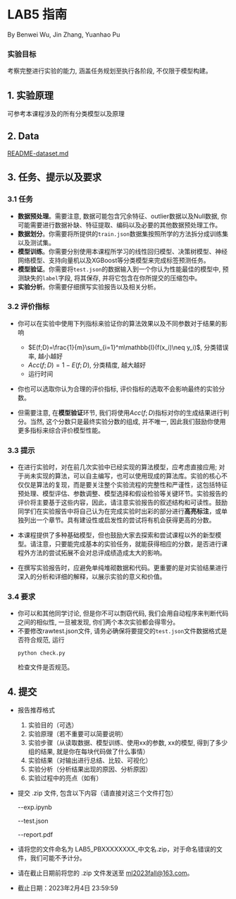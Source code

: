 # LAB5 指南

By Benwei Wu, Jin Zhang, Yuanhao Pu

### 实验目标

考察完整进行实验的能力, 涵盖任务规划至执行各阶段, 不仅限于模型构建。


## 1. 实验原理

可参考本课程涉及的所有分类模型以及原理

## 2. Data

[README-dataset.md](README-dataset.md)

## 3. 任务、提示以及要求

### 3.1 任务

- **数据预处理**。需要注意, 数据可能包含冗余特征、outlier数据以及Null数据, 你可能需要进行数据补缺、特征提取、编码以及必要的其他数据预处理工作。
- **数据划分**。你需要将所提供的`train.json`数据集按照所学的方法拆分成训练集以及测试集。
- **模型训练**。你需要分别使用本课程所学习的线性回归模型、决策树模型、神经网络模型、支持向量机以及XGBoost等分类模型来完成标签预测任务。
- **模型验证**。你需要将`test.json`的数据输入到一个你认为性能最佳的模型中, 预测缺失的`label`字段, 将其保存, 并将它包含在你所提交的压缩包中。
- **实验分析**。你需要仔细撰写实验报告以及相关分析。

### 3.2 评价指标

- 你可以在实验中使用下列指标来验证你的算法效果以及不同参数对于结果的影响

  - $E(f;D)=\frac{1}{m}\sum_{i=1}^m\mathbb{I}(f(x_i)\neq y_i)$, 分类错误率, 越小越好
  - $Acc(f;D)=1-E(f;D)$, 分类精度, 越大越好
  - 运行时间
- 你也可以选取你认为合理的评价指标, 评价指标的选取不会影响最终的实验分数。
- 但需要注意, 在**模型验证**环节, 我们将使用$Acc(f;D)$指标对你的生成结果进行判分。当然, 这个分数只是最终实验分数的组成, 并不唯一, 因此我们鼓励你使用更多指标来综合评价模型性能。

### 3.3 提示

- 在进行实验时，对在前几次实验中已经实现的算法模型，应考虑直接应用; 对于尚未实现的算法，可以自主编写，也可以使用现成的算法库。实验的核心不仅仅是算法的复现，而是要关注整个实验流程的完整性和严谨性，这包括特征预处理、模型评估、参数调整、模型选择和假设检验等关键环节。实验报告的评价将主要基于这些内容，因此，请注意实验报告的叙述结构和可读性。鼓励同学们在实验报告中将自己认为在完成实验时出彩的部分进行**高亮标注**，或单独列出一个章节。具有建设性或启发性的尝试将有机会获得更高的分数。

- 本课程提供了多种基础模型，但也鼓励大家去探索和尝试课程以外的新型模型。请注意，只要能完成基本的实验任务，就能获得相应的分数，是否进行课程外方法的尝试拓展不会对总评成绩造成太大的影响。

- 在撰写实验报告时，应避免单纯堆砌数据和代码。更重要的是对实验结果进行深入的分析和详细的解释，以展示实验的意义和价值。

### 3.4 要求

- 你可以和其他同学讨论, 但是你不可以剽窃代码, 我们会用自动程序来判断代码之间的相似性, 一旦被发现, 你们两个本次实验都会得零分。
- 不要修改rawtest.json文件, 请务必确保将要提交的`test.json`文件数据格式是否符合规范, 运行
    ```
    python check.py
    ```
    检查文件是否规范。

## 4. 提交

* 报告推荐格式

  1. 实验目的（可选）
  2. 实验原理（若不重要可以简要说明）
  3. 实验步骤（从读取数据、模型训练、使用xx的参数, xx的模型, 得到了多少组的结果, 就是你在每块代码做了什么事情）
  4. 实验结果（对输出进行总结、比较、可视化）
  5. 实验分析（分析结果出现的原因、分析原因）
  6. 实验过程中的亮点（如有）

* 提交 .zip 文件, 包含以下内容（请直接对这三个文件打包）

  --exp.ipynb

  --test.json

  --report.pdf

* 请将您的文件命名为 LAB5_PBXXXXXXXX_中文名.zip，对于命名错误的文件，我们可能不予计分。

* 请在截止日期前将您的 .zip 文件发送至 ml2023fall@163.com。

* 截止日期：2023年2月4日 23:59:59
